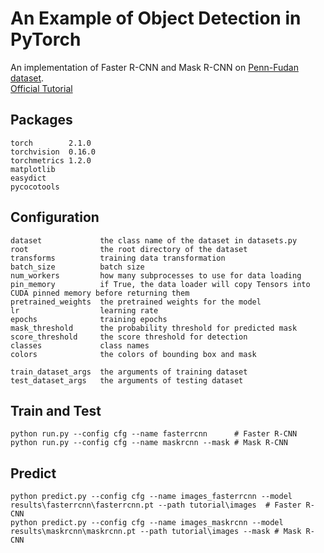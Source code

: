# An Example of Object Detection in PyTorch
An implementation of Faster R-CNN and Mask R-CNN on [Penn-Fudan dataset](https://www.cis.upenn.edu/~jshi/ped_html/).  
[Official Tutorial](https://pytorch.org/tutorials/intermediate/torchvision_tutorial.html)  

## Packages
```
torch        2.1.0
torchvision  0.16.0
torchmetrics 1.2.0
matplotlib
easydict
pycocotools
```

## Configuration
```
dataset             the class name of the dataset in datasets.py
root                the root directory of the dataset
transforms          training data transformation
batch_size          batch size
num_workers         how many subprocesses to use for data loading
pin_memory          if True, the data loader will copy Tensors into CUDA pinned memory before returning them
pretrained_weights  the pretrained weights for the model
lr                  learning rate
epochs              training epochs
mask_threshold      the probability threshold for predicted mask
score_threshold     the score threshold for detection
classes             class names
colors              the colors of bounding box and mask

train_dataset_args  the arguments of training dataset
test_dataset_args   the arguments of testing dataset
```

## Train and Test
```shell
python run.py --config cfg --name fasterrcnn      # Faster R-CNN
python run.py --config cfg --name maskrcnn --mask # Mask R-CNN
```

## Predict
```shell
python predict.py --config cfg --name images_fasterrcnn --model results\fasterrcnn\fasterrcnn.pt --path tutorial\images  # Faster R-CNN
python predict.py --config cfg --name images_maskrcnn --model results\maskrcnn\maskrcnn.pt --path tutorial\images --mask # Mask R-CNN
```
